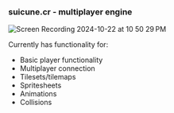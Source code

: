 ### suicune.cr - multiplayer engine

![Screen Recording 2024-10-22 at 10 50 29 PM](https://github.com/user-attachments/assets/816c12ec-2088-45b1-8448-1542f5d6dfbf)

Currently has functionality for:
- Basic player functionality
- Multiplayer connection
- Tilesets/tilemaps
- Spritesheets
- Animations
- Collisions
